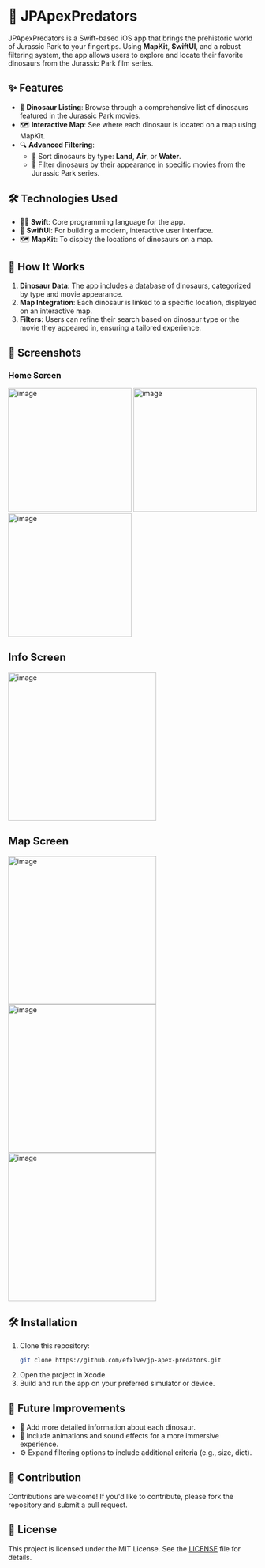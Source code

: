# 🦖 JPApexPredators

JPApexPredators is a Swift-based iOS app that brings the prehistoric world of Jurassic Park to your fingertips. Using **MapKit**, **SwiftUI**, and a robust filtering system, the app allows users to explore and locate their favorite dinosaurs from the Jurassic Park film series.

## ✨ Features

- 🦕 **Dinosaur Listing**: Browse through a comprehensive list of dinosaurs featured in the Jurassic Park movies.
- 🗺️ **Interactive Map**: See where each dinosaur is located on a map using MapKit.
- 🔍 **Advanced Filtering**:
  - 🦘 Sort dinosaurs by type: **Land**, **Air**, or **Water**.
  - 🎥 Filter dinosaurs by their appearance in specific movies from the Jurassic Park series.

## 🛠️ Technologies Used

- 🧑‍💻 **Swift**: Core programming language for the app.
- 🎨 **SwiftUI**: For building a modern, interactive user interface.
- 🗺️ **MapKit**: To display the locations of dinosaurs on a map.

## 🚀 How It Works

1. **Dinosaur Data**: The app includes a database of dinosaurs, categorized by type and movie appearance.
2. **Map Integration**: Each dinosaur is linked to a specific location, displayed on an interactive map.
3. **Filters**: Users can refine their search based on dinosaur type or the movie they appeared in, ensuring a tailored experience.

## 📸 Screenshots

### Home Screen

<img width="250" alt="image" src="https://github.com/user-attachments/assets/4c53c8a1-fd1f-4eae-af14-4bd71f641ddc">

<img width="250" alt="image" src="https://github.com/user-attachments/assets/1c5d5176-6bcf-4e36-a3b1-060fddb0f3e1">

<img width="250" alt="image" src="https://github.com/user-attachments/assets/41f7b690-def4-47c8-8bf6-2a35df13e8e5">

## Info Screen

<img width="300" alt="image" src="https://github.com/user-attachments/assets/6d4a6e1d-9e44-478b-8b0c-873ad58c608f">

## Map Screen

<img width="300" alt="image" src="https://github.com/user-attachments/assets/f7ddf801-325c-4535-b8c3-ff02e44e77b1">

<img width="300" alt="image" src="https://github.com/user-attachments/assets/b6f33a43-2e98-4e2e-82fb-f9ae8bc4b451">

<img width="300" alt="image" src="https://github.com/user-attachments/assets/78c8c40e-c1e0-4015-9922-5b6119f08ec3">

## 🛠️ Installation

1. Clone this repository:
   ```bash
   git clone https://github.com/efxlve/jp-apex-predators.git
   ```
2. Open the project in Xcode.
3. Build and run the app on your preferred simulator or device.

## 🌟 Future Improvements

- 🦴 Add more detailed information about each dinosaur.
- 🎵 Include animations and sound effects for a more immersive experience.
- ⚙️ Expand filtering options to include additional criteria (e.g., size, diet).

## 🤝 Contribution

Contributions are welcome! If you'd like to contribute, please fork the repository and submit a pull request.

## 📜 License

This project is licensed under the MIT License. See the [LICENSE](LICENSE) file for details.

